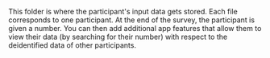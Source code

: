 This folder is where the participant's input data gets stored. Each file corresponds to one participant. At the end of the survey, the participant is given a number. You can then add additional app features that allow them to view their data (by searching for their number) with respect to the deidentified data of other participants.

